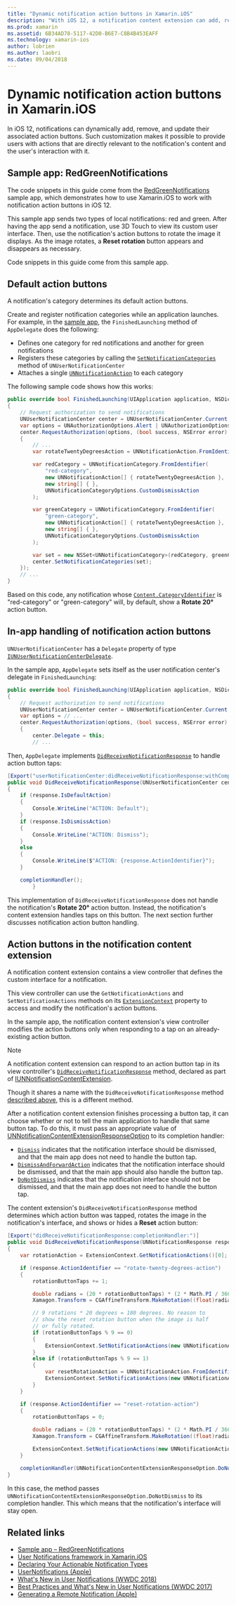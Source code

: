 ```yaml
---
title: "Dynamic notification action buttons in Xamarin.iOS"
description: "With iOS 12, a notification content extension can add, remove, and update the action buttons displayed alongside a notification. This document describes how to use dynamic notification action buttons with Xamarin.iOS."
ms.prod: xamarin
ms.assetid: 6B34AD78-5117-42D0-B6E7-C8B4B453EAFF
ms.technology: xamarin-ios
author: lobrien
ms.author: laobri
ms.date: 09/04/2018
---
```

# Dynamic notification action buttons in Xamarin.iOS

In iOS 12, notifications can dynamically add, remove, and update their
associated action buttons. Such customization makes it possible to provide
users with actions that are directly relevant to the notification's content
and the user's interaction with it.

## Sample app: RedGreenNotifications

The code snippets in this guide come from the
[RedGreenNotifications](https://developer.xamarin.com/samples/monotouch/iOS12/RedGreenNotifications)
sample app, which demonstrates how to use Xamarin.iOS to work with
notification action buttons in iOS 12.

This sample app sends two types of local notifications: red and green.
After having the app send a notification, use 3D Touch to view its
custom user interface. Then, use the notification's action buttons to
rotate the image it displays. As the image rotates, a **Reset rotation**
button appears and disappears as necessary.

Code snippets in this guide come from this sample app.

## Default action buttons

A notification's category determines its default action buttons.

Create and register notification categories while an application launches.
For example, in the [sample app](#sample-app-redgreennotifications), the
`FinishedLaunching` method of `AppDelegate` does the following:

- Defines one category for red notifications and another for green
notifications
- Registers these categories by calling the
[`SetNotificationCategories`](xref:UserNotifications.UNUserNotificationCenter.SetNotificationCategories*)
method of `UNUserNotificationCenter`
- Attaches a single
[`UNNotificationAction`](xref:UserNotifications.UNNotificationAction)
to each category

The following sample code shows how this works:

```csharp
public override bool FinishedLaunching(UIApplication application, NSDictionary launchOptions)
{
    // Request authorization to send notifications
    UNUserNotificationCenter center = UNUserNotificationCenter.Current;
    var options = UNAuthorizationOptions.Alert | UNAuthorizationOptions.Sound | UNAuthorizationOptions.Provisional | UNAuthorizationOptions.ProvidesAppNotificationSettings;
    center.RequestAuthorization(options, (bool success, NSError error) =>
    {
        // ...
        var rotateTwentyDegreesAction = UNNotificationAction.FromIdentifier("rotate-twenty-degrees-action", "Rotate 20°", UNNotificationActionOptions.None);

        var redCategory = UNNotificationCategory.FromIdentifier(
            "red-category",
            new UNNotificationAction[] { rotateTwentyDegreesAction },
            new string[] { },
            UNNotificationCategoryOptions.CustomDismissAction
        );

        var greenCategory = UNNotificationCategory.FromIdentifier(
            "green-category",
            new UNNotificationAction[] { rotateTwentyDegreesAction },
            new string[] { },
            UNNotificationCategoryOptions.CustomDismissAction
        );

        var set = new NSSet<UNNotificationCategory>(redCategory, greenCategory);
        center.SetNotificationCategories(set);
    });
    // ...
}
```

Based on this code, any notification whose
[`Content.CategoryIdentifier`](xref:UserNotifications.UNNotificationContent.CategoryIdentifier)
is "red-category" or "green-category" will, by default, show a
**Rotate 20°** action button.

## In-app handling of notification action buttons

`UNUserNotificationCenter` has a `Delegate` property of type
[`IUNUserNotificationCenterDelegate`](xref:UserNotifications.IUNUserNotificationCenterDelegate).

In the sample app, `AppDelegate` sets itself as the user notification
center's delegate in `FinishedLaunching`:

```csharp
public override bool FinishedLaunching(UIApplication application, NSDictionary launchOptions)
{
    // Request authorization to send notifications
    UNUserNotificationCenter center = UNUserNotificationCenter.Current;
    var options = // ...
    center.RequestAuthorization(options, (bool success, NSError error) =>
    {
        center.Delegate = this;
        // ...
```

Then, `AppDelegate` implements
[`DidReceiveNotificationResponse`](xref:UserNotifications.UNUserNotificationCenterDelegate_Extensions.DidReceiveNotificationResponse*)
to handle action button taps:

```csharp
[Export("userNotificationCenter:didReceiveNotificationResponse:withCompletionHandler:")]
public void DidReceiveNotificationResponse(UNUserNotificationCenter center, UNNotificationResponse response, System.Action completionHandler)
{
    if (response.IsDefaultAction)
    {
        Console.WriteLine("ACTION: Default");
    }
    if (response.IsDismissAction)
    {
        Console.WriteLine("ACTION: Dismiss");
    }
    else
    {
        Console.WriteLine($"ACTION: {response.ActionIdentifier}");
    }

    completionHandler();
        }
```

This implementation of `DidReceiveNotificationResponse` does not
handle the notification's **Rotate 20°** action button. Instead, the
notification's content extension handles taps on this button. The next
section further discusses notification action button handling.

## Action buttons in the notification content extension

A notification content extension contains a view controller that
defines the custom interface for a notification.

This view controller can use the `GetNotificationActions` and
`SetNotificationActions` methods on its
[`ExtensionContext`](xref:UIKit.UIViewController.ExtensionContext)
property to access and modify the notification's action buttons.

In the sample app, the notification content extension's view controller
modifies the action buttons only when responding to a tap on an
already-existing action button.

> [!NOTE]
> A notification content extension can respond to an action button tap in
> its view controller's [`DidReceiveNotificationResponse`](https://developer.xamarin.com/api/member/UserNotificationsUI.UNNotificationContentExtension_Extensions.DidReceiveNotificationResponse/)
> method, declared as part of
> [IUNNotificationContentExtension](https://developer.xamarin.com/api/type/UserNotificationsUI.IUNNotificationContentExtension/).
>
> Though it shares a name with the `DidReceiveNotificationResponse` method
> [described above](#in-app-handling-of-notification-action-buttons), this
> is a different method.
>
> After a notification content extension finishes processing a button tap,
> it can choose whether or not to tell the main application to handle that
> same button tap. To do this, it must pass an appropriate value of
> [UNNotificationContentExtensionResponseOption](https://developer.xamarin.com/api/type/UserNotificationsUI.UNNotificationContentExtensionResponseOption/)
> to its completion handler:
>
> - [`Dismiss`](https://developer.xamarin.com/api/field/UserNotificationsUI.UNNotificationContentExtensionResponseOption.Dismiss/)
> indicates that the notification interface should be dismissed, and that
> the main app does not need to handle the button tap.
> - [`DismissAndForwardAction`](https://developer.xamarin.com/api/field/UserNotificationsUI.UNNotificationContentExtensionResponseOption.DismissAndForwardAction/)
> indicates that the notification interface should be dismissed, and that
> the main app should also handle the button tap.
> - [`DoNotDismiss`](https://developer.xamarin.com/api/field/UserNotificationsUI.UNNotificationContentExtensionResponseOption.DoNotDismiss/)
> indicates that the notification interface should not be dismissed, and
> that the main app does not need to handle the button tap.

The content extension's `DidReceiveNotificationResponse` method determines
which action button was tapped, rotates the image in the notification's
interface, and shows or hides a **Reset** action button:

```csharp
[Export("didReceiveNotificationResponse:completionHandler:")]
public void DidReceiveNotificationResponse(UNNotificationResponse response, Action<UNNotificationContentExtensionResponseOption> completionHandler)
{
    var rotationAction = ExtensionContext.GetNotificationActions()[0];

    if (response.ActionIdentifier == "rotate-twenty-degrees-action")
    {
        rotationButtonTaps += 1;

        double radians = (20 * rotationButtonTaps) * (2 * Math.PI / 360.0);
        Xamagon.Transform = CGAffineTransform.MakeRotation((float)radians);

        // 9 rotations * 20 degrees = 180 degrees. No reason to
        // show the reset rotation button when the image is half
        // or fully rotated.
        if (rotationButtonTaps % 9 == 0)
        {
            ExtensionContext.SetNotificationActions(new UNNotificationAction[] { rotationAction });
        }
        else if (rotationButtonTaps % 9 == 1)
        {
            var resetRotationAction = UNNotificationAction.FromIdentifier("reset-rotation-action", "Reset rotation", UNNotificationActionOptions.None);
            ExtensionContext.SetNotificationActions(new UNNotificationAction[] { rotationAction, resetRotationAction });
        }
    }

    if (response.ActionIdentifier == "reset-rotation-action")
    {
        rotationButtonTaps = 0;

        double radians = (20 * rotationButtonTaps) * (2 * Math.PI / 360.0);
        Xamagon.Transform = CGAffineTransform.MakeRotation((float)radians);

        ExtensionContext.SetNotificationActions(new UNNotificationAction[] { rotationAction });
    }

    completionHandler(UNNotificationContentExtensionResponseOption.DoNotDismiss);
}
```

In this case, the method passes
`UNNotificationContentExtensionResponseOption.DoNotDismiss` to its
completion handler. This which means that the notification's interface will
stay open.

## Related links

- [Sample app – RedGreenNotifications](https://developer.xamarin.com/samples/monotouch/iOS12/RedGreenNotifications)
- [User Notifications framework in Xamarin.iOS](~/ios/platform/user-notifications/index.md)
- [Declaring Your Actionable Notification Types](https://developer.apple.com/documentation/usernotifications/declaring_your_actionable_notification_types?language=objc)
- [UserNotifications (Apple)](https://developer.apple.com/documentation/usernotifications?language=objc)
- [What's New in User Notifications (WWDC 2018)](https://developer.apple.com/videos/play/wwdc2018/710/)
- [Best Practices and What's New in User Notifications (WWDC 2017)](https://developer.apple.com/videos/play/wwdc2017/708/)
- [Generating a Remote Notification (Apple)](https://developer.apple.com/documentation/usernotifications/setting_up_a_remote_notification_server/generating_a_remote_notification)
